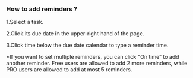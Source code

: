 ### How to add reminders ?

1.Select a task.

2.Click its due date in the upper-right hand of the page.

3.Click time below the due date calendar to type a reminder time.



*If you want to set multiple reminders, you can click “On time” to add another reminder. Free users are allowed to add 2 more reminders, while PRO users are allowed to add at most 5 reminders. 

